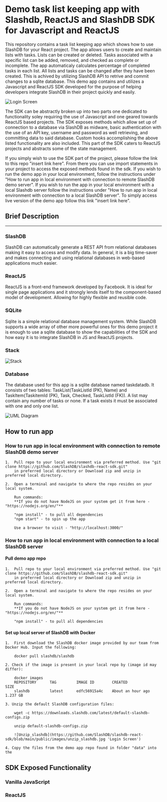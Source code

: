 # Demo task list keeping app with Slashdb, ReactJS and SlashDB SDK for Javascript and ReactJS

This repository contains a task list keeping app which shows how to use SlashDB for your React project. The app allows users to create and maintain lists with tasks. Lists can be created or deleted. Tasks associated with a specific list can be added, removed, and checked as complete or incomplete. The app automaticaly calculates percentage of completed tasks in each list. All lists and tasks can be changed after they have been created. This is achived by utilizing SlashDB API to retrive and commit changes to a sqlite database. This demo app contains and utilizes a Javascript and ReactJS SDK developed for the purpose of helping developers integrate SlashDB in their project quickly and easily.

![Login Screen](https://github.com/SlashDB/slashdb-react-sdk/blob/main/public/images/Login_Screen.jpg 'Login Screen')

The SDK can be abstractly broken up into two parts one dedicated to functionality soley requiring the use of Javascript and one geared towards ReactJS based projects. The SDK exposes methods which allow set up of connection to a database via SlashDB as midware, basic authentication with the use of an API key, username and password as well retrieving, and committing data to said database. Custom hooks accomplishing the above listed functionality are also included. This part of the SDK caters to ReactJS projects and abstracts some of the state management.

If you simply wish to use the SDK part of the project, please follow the link to this repo "insert link here". From there you can use import statements in your project to access the exposed methods found in the sdk. If you wish to run the demo app in your local environment, follow the instructions under "How to run app in local environment with connection to remote SlashDB demo server". If you wish to run the app in your local environment with a local Slashdb server follow the instructions under "How to run app in local environment with connection to a local SlashDB server". To simply access live version of the demo app follow this link "insert link here".

## Brief Description

---

### SlashDB

SlashDB can automatically generate a REST API from relational databases making it easy to access and modify data. In general, it is a big time-saver and makes connecting and using relational databases in web-based applications much easier.

### ReactJS

ReactJS is a front-end framework developed by Facebook. It is ideal for single page applications and it strongly lends itself to the component-based model of development. Allowing for highly flexible and reusible code.

### SQLite

Sqlite is a simple relational database management system. While SlashDB supports a wide array of other more powerful ones for this demo project it is enough to use a sqlite database to show the capabilities of the SDK and how easy it is to integrate SlashDB in JS and ReactJS projects.

### Stack

![Stack](https://github.com/SlashDB/slashdb-react-sdk/blob/main/public/images/Stack.jpg 'Stack')

### Database

The database used for this app is a sqlite database named taskdatadb. It consists of two tables: TaskList(TaskListId (PK), Name) and TaskItem(TaskitemId (PK), Task, Checked, TaskListId (FK)). A list may contain any number of tasks or none. If a task exists it must be associated with one and only one list.

![UML Diagram](https://github.com/SlashDB/slashdb-react-sdk/blob/main/public/images/UML_Diagram.jpg 'UML Diagram')

## How to run app

### How to run app in local environment with connection to remote SlashDB demo server

    1.  Pull repo to your local environment via preferred method. Use "git clone https://github.com/SlashDB/slashdb-react-sdk.git"
        in preferred local directory or Download zip and unzip in preferred local directory.

    2.  Open a terminal and navigate to where the repo resides on your local system.

        Run commands:
        **If you do not have NodeJS on your system get it from here - "https://nodejs.org/en/"**

        "npm install" - to pull all dependencies
        "npm start" - to spin up the app

        Use a browser to visit - "http://localhost:3000/"

### How to run app in local environment with connection to a local SlashDB server

#### Pull demo app repo

    1.  Pull repo to your local environment via preferred method. Use "git clone https://github.com/SlashDB/slashdb-react-sdk.git"
        in preferred local directory or Download zip and unzip in preferred local directory.

    2.  Open a terminal and navigate to where the repo resides on your local system.

        Run commands:
        **If you do not have NodeJS on your system get it from here - "https://nodejs.org/en/"**

        "npm install" - to pull all dependencies

#### Set up local server of SlashDB with Docker

    1.  First download the SlashDB docker image provided by our team from Docker Hub. Input the following:

        docker pull slashdb/slashdb

    2. Check if the image is present in your local repo by (image id may differ):

        docker images
        REPOSITORY      TAG         IMAGE ID        CREATED             SIZE
        slashdb         latest      edfc56915a4c    About an hour ago   1.237 GB

    3. Unzip the default SlashDB configuration files:

        wget -c https://downloads.slashdb.com/latest/default-slashdb-configs.zip

        unzip default-slashdb-configs.zip

        ![Unzip_slashdb](https://github.com/SlashDB/slashdb-react-sdk/blob/main/public/images/unzip_slashdb.jpg 'Login Screen')

    4. Copy the files from the demo app repo found in folder "data" into the

## SDK Exposed Functionality

### Vanilla JavaScript

### ReactJS
